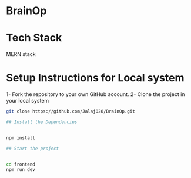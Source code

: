 # BrainOp

# Tech Stack

MERN stack

# Setup Instructions for Local system

1- Fork the repository to your own GitHub account.
2- Clone the project in your local system
   
   ```bash
   git clone https://github.com/Jalaj028/BrainOp.git

## Install the Dependencies

   
   npm install

## Start the project

   
   cd frontend
   npm run dev
